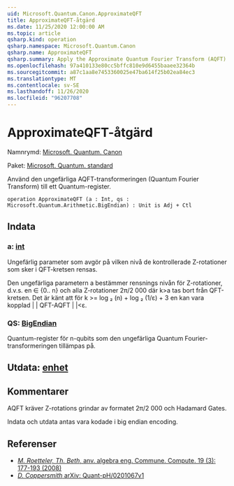 ```yaml
---
uid: Microsoft.Quantum.Canon.ApproximateQFT
title: ApproximateQFT-åtgärd
ms.date: 11/25/2020 12:00:00 AM
ms.topic: article
qsharp.kind: operation
qsharp.namespace: Microsoft.Quantum.Canon
qsharp.name: ApproximateQFT
qsharp.summary: Apply the Approximate Quantum Fourier Transform (AQFT) to a quantum register.
ms.openlocfilehash: 97a410133e80cc5bffc810e9d6455baaee32364b
ms.sourcegitcommit: a87c1aa8e7453360025e47ba614f25b02ea84ec3
ms.translationtype: MT
ms.contentlocale: sv-SE
ms.lasthandoff: 11/26/2020
ms.locfileid: "96207708"
---
```

# <a name="approximateqft-operation"></a>ApproximateQFT-åtgärd

Namnrymd: [Microsoft. Quantum. Canon](xref:Microsoft.Quantum.Canon)

Paket: [Microsoft. Quantum. standard](https://nuget.org/packages/Microsoft.Quantum.Standard)


Använd den ungefärliga AQFT-transformeringen (Quantum Fourier Transform) till ett Quantum-register.

```qsharp
operation ApproximateQFT (a : Int, qs : Microsoft.Quantum.Arithmetic.BigEndian) : Unit is Adj + Ctl
```


## <a name="input"></a>Indata

### <a name="a--int"></a>a: [int](xref:microsoft.quantum.lang-ref.int)

Ungefärlig parameter som avgör på vilken nivå de kontrollerade Z-rotationer som sker i QFT-kretsen rensas.

Den ungefärliga parametern a bestämmer rensnings nivån för Z-rotationer, d.v.s. en ∈ {0.. n} och alla Z-rotationer 2π/2 000 där k>a tas bort från QFT-kretsen. Det är känt att för k >= log ₂ (n) + log ₂ (1/ε) + 3 en kan vara kopplad | | QFT-AQFT | |<ε.


### <a name="qs--bigendian"></a>QS: [BigEndian](xref:Microsoft.Quantum.Arithmetic.BigEndian)

Quantum-register för n-qubits som den ungefärliga Quantum Fourier-transformeringen tillämpas på.



## <a name="output--unit"></a>Utdata: [enhet](xref:microsoft.quantum.lang-ref.unit)



## <a name="remarks"></a>Kommentarer

AQFT kräver Z-rotations grindar av formatet 2π/2 000 och Hadamard Gates.

Indata och utdata antas vara kodade i big endian encoding.

## <a name="references"></a>Referenser

- [*M. Roetteler, Th. Beth*, anv. algebra eng. Commune. Compute. 19 (3): 177-193 (2008)](http://doi.org/10.1007/s00200-008-0072-2)
- [*D. Coppersmith* arXiv: Quant-pH/0201067v1](https://arxiv.org/abs/quant-ph/0201067)